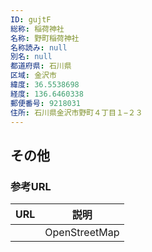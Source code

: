 ```yaml
---
ID: gujtF
総称: 稲荷神社
名称: 野町稲荷神社
名称読み: null
別名: null
都道府県: 石川県
区域: 金沢市
緯度: 36.5538698
経度: 136.6460338
郵便番号: 9218031
住所: 石川県金沢市野町４丁目１−２３
---
```


## その他

### 参考URL

| URL | 説明          |
| --- | ------------- |
|     | OpenStreetMap |
